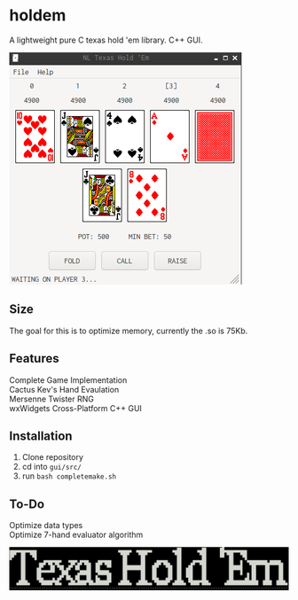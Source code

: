 # holdem
A lightweight pure C texas hold 'em library. C++ GUI.

![GUI](readme/gui_showcase.png)

## Size
The goal for this is to optimize memory, currently the .so is 75Kb.
## Features
Complete Game Implementation <br />
Cactus Kev's Hand Evaulation <br />
Mersenne Twister RNG <br />
wxWidgets Cross-Platform C++ GUI <br />

## Installation
1. Clone repository
2. cd into ```gui/src/```
3. run ```bash completemake.sh```
## To-Do
Optimize data types <br />
Optimize 7-hand evaluator algorithm

![Console Title](readme/console_showcase.png)
